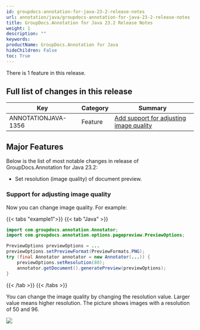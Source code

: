 ```yaml
---
id: groupdocs-annotation-for-java-23-2-release-notes
url: annotation/java/groupdocs-annotation-for-java-23-2-release-notes
title: GroupDocs.Annotation for Java 23.2 Release Notes
weight: 1
description: ""
keywords: 
productName: GroupDocs.Annotation for Java
hideChildren: False
toc: True
---
```


There is 1 feature in this release.

## Full list of changes in this release

| Key | Category | Summary |
| --- | --- | --- |
| ANNOTATIONJAVA-1356 | Feature | [Add support for adjusting image quality](#support-for-adjusting-image-quality) |

## Major Features

Below is the list of most notable changes in release of GroupDocs.Annotation for Java 23.2:
* Set resolution (image quality) of document preview.

### Support for adjusting image quality
Now you can change image quality.
For example:

{{< tabs "example1">}}
{{< tab "Java" >}}
```java
import com.groupdocs.annotation.Annotator;
import com.groupdocs.annotation.options.pagepreview.PreviewOptions;

PreviewOptions previewOptions = ...
previewOptions.setPreviewFormat(PreviewFormats.PNG);
try (final Annotator annotator = new Annotator(...)) {
	previewOptions.setResolution(80);
	annotator.getDocument().generatePreview(previewOptions);
}
```
{{< /tab >}}
{{< /tabs >}}

You can change the image quality by changing the resolution value. Larger value means higher resolution. The picture shows images with a resolution of 50 and 96.

![](/annotation/java/images/resolution.png)